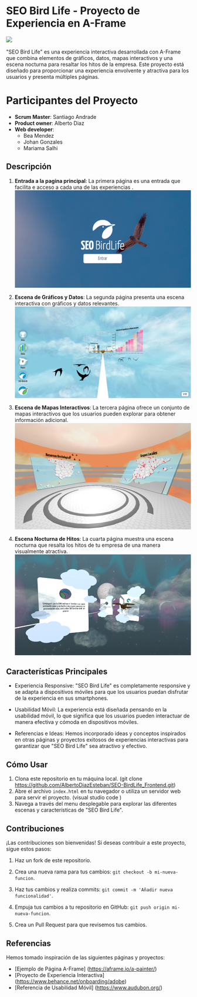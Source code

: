 

#  SEO Bird Life - Proyecto de Experiencia en A-Frame
	
<img src="(assets/img/logo.png">

"SEO Bird Life" es una experiencia interactiva desarrollada con A-Frame que combina elementos de gráficos, datos, mapas interactivos y una escena nocturna para resaltar los hitos de la empresa. Este proyecto está diseñado para proporcionar una experiencia envolvente y atractiva para los usuarios y presenta múltiples páginas.

# Participantes del Proyecto

-   **Scrum Master**: Santiago Andrade
-   **Product owner**: Alberto Diaz
-   **Web developer**:
    -   Bea Mendez
    -   Johan Gonzales
    -   Mariama Salhi

## Descripción

1.  **Entrada a la pagina principal**: La primera página es una entrada que facilita e acceso a cada una de las experiencias .
![Imagen de Entrada](assets/img/index.png)

    
2.  **Escena de Gráficos y Datos**: La segunda página presenta una escena interactiva con gráficos y datos relevantes.
![Imagen de Gráficos y Datos](assets/img/graphs.png)

    
3.  **Escena de Mapas Interactivos**: La tercera página ofrece un conjunto de mapas interactivos que los usuarios pueden explorar para obtener información adicional.
![Imagen de Mapas Interactivos](assets/img/maps.png)

    
4.  **Escena Nocturna de Hitos**: La cuarta página muestra una escena nocturna que resalta los hitos de tu empresa de una manera visualmente atractiva.
![Imagen de Escena Nocturna](assets/img/night.png)


## Características Principales

-   Experiencia Responsive: "SEO Bird Life" es completamente responsive y se adapta a dispositivos móviles para que los usuarios puedan disfrutar de la experiencia en sus smartphones.
    
-   Usabilidad Móvil: La experiencia está diseñada pensando en la usabilidad móvil, lo que significa que los usuarios pueden interactuar de manera efectiva y cómoda en dispositivos móviles. 
    
-   Referencias e Ideas: Hemos incorporado ideas y conceptos inspirados en otras páginas y proyectos exitosos de experiencias interactivas para garantizar que "SEO Bird Life" sea atractivo y efectivo.

## Cómo Usar

1.  Clona este repositorio en tu máquina local.  (git clone https://github.com/AlbertoDiazEsteban/SEO-BirdLife_Frontend.git)    
3.  Abre el archivo `index.html` en tu navegador o utiliza un servidor web para servir el proyecto. (visual studio code )
4.  Navega a través del menu desplegable para explorar las diferentes escenas y características de "SEO Bird Life".

## Contribuciones

¡Las contribuciones son bienvenidas! Si deseas contribuir a este proyecto, sigue estos pasos:

1.  Haz un fork de este repositorio.
    
2.  Crea una nueva rama para tus cambios: `git checkout -b mi-nueva-funcion`.
    
3.  Haz tus cambios y realiza commits: `git commit -m 'Añadir nueva funcionalidad'`.
    
4.  Empuja tus cambios a tu repositorio en GitHub: `git push origin mi-nueva-funcion`.
    
5.  Crea un Pull Request para que revisemos tus cambios.

##  Referencias

Hemos tomado inspiración de las siguientes páginas y proyectos:

-   [Ejemplo de Página A-Frame]			(https://aframe.io/a-painter/)
-   [Proyecto de Experiencia Interactiva]	(https://www.behance.net/onboarding/adobe)
-   [Referencia de Usabilidad Móvil]		(https://www.audubon.org/)

